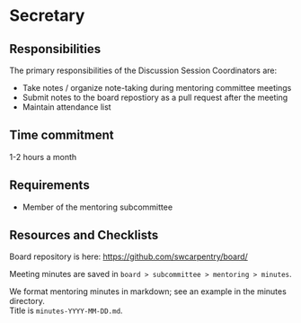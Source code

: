 # Secretary

## Responsibilities

The primary responsibilities of the Discussion Session Coordinators are: 

- Take notes / organize note-taking during mentoring committee meetings
- Submit notes to the board repostiory as a pull request after the meeting
- Maintain attendance list

## Time commitment

1-2 hours a month

## Requirements

- Member of the mentoring subcommittee

## Resources and Checklists

Board repository is here: https://github.com/swcarpentry/board/

Meeting minutes are saved in `board > subcommittee > mentoring > minutes`.  

We format mentoring minutes in markdown; see an example in the minutes directory.  
Title is `minutes-YYYY-MM-DD.md`.  

[repository]: https://github.com/swcarpentry/board/
[minutes-repository]: https://github.com/swcarpentry/board/tree/master/subcommittee/mentoring/
